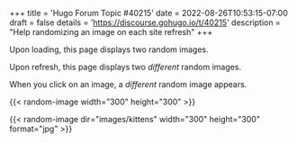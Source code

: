 +++
title = 'Hugo Forum Topic #40215'
date = 2022-08-26T10:53:15-07:00
draft = false
details = 'https://discourse.gohugo.io/t/40215'
description = "Help randomizing an image on each site refresh"
+++

Upon loading, this page displays two random images.

Upon refresh, this page displays two _different_ random images.

When you click on an image, a _different_ random image appears.

{{< random-image width="300" height="300" >}}

{{< random-image dir="images/kittens" width="300" height="300" format="jpg" >}}
